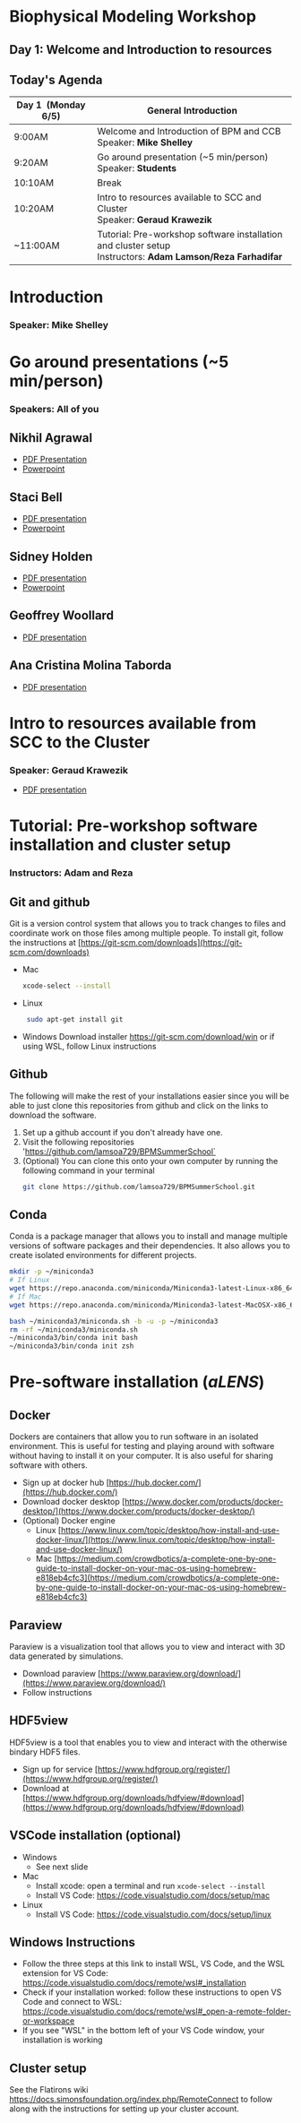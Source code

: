 # Biophysical Modeling Workshop

## Day 1: Welcome and Introduction to resources


## Today's Agenda

| Day 1  (Monday 6/5) | General Introduction |
| --- | --- |
| 9:00AM | Welcome and Introduction of BPM and CCB <br /> Speaker: **Mike Shelley**|
| 9:20AM | Go around presentation (~5 min/person) <br /> Speaker: **Students** |
| 10:10AM | Break |
| 10:20AM | Intro to resources available to SCC and Cluster <br /> Speaker: **Geraud Krawezik** |
| ~11:00AM | Tutorial: Pre-workshop software installation and cluster setup  <br /> Instructors: **Adam Lamson/Reza Farhadifar** |



# Introduction

### Speaker: Mike Shelley



# Go around presentations (~5 min/person)

### Speakers: All of you


## Nikhil Agrawal
* [PDF Presentation](presentations/CCBIntro_NikhilRAgrawal.pdf)
* [Powerpoint](https://users.flatironinstitute.org/~alamson/BPMSummerSchool_2023/CCBIntro_NikhilRAgrawal.pptx)


## Staci Bell
* [PDF presentation](presentations/slide_stacibell.pdf)
* [Powerpoint](https://users.flatironinstitute.org/~alamson/BPMSummerSchool_2023/slide_stacibell.pptx)


## Sidney Holden
* [PDF presentation](presentations/ccb_intro_slide_Sidney_Holden.pdf)
* [Powerpoint](https://users.flatironinstitute.org/~alamson/BPMSummerSchool_2023/ccb_intro_slide_Sidney_Holden.pptx)


##  Geoffrey Woollard
* [PDF presentation](presentations/poster_geoff.pdf)


## Ana Cristina Molina Taborda
* [PDF presentation](presentations/CCB_intro_ana_cristina_molina_taborda.pdf)


# Intro to resources available from SCC to the Cluster

### Speaker: Geraud Krawezik

* [PDF presentation](presentations/SCC_Intro_Geraud_krawezik.pdf)



# Tutorial: Pre-workshop software installation and cluster setup 

### Instructors: Adam and Reza


## Git and github
Git is a version control system that allows you to track changes to files and coordinate work on those files among multiple people.
To install git, follow the instructions at [https://git-scm.com/downloads](https://git-scm.com/downloads)
- Mac
  ```bash
  xcode-select --install
  ```
- Linux
  ```bash
   sudo apt-get install git
   ```
- Windows
   Download installer https://git-scm.com/download/win or if using WSL, follow Linux instructions


## Github
The following will make the rest of your installations easier since you will be able to just clone this repositories from github and click on the links to download the software.
1. Set up a github account if you don't already have one.
2. Visit the following repositories 'https://github.com/lamsoa729/BPMSummerSchool`
3. (Optional) You can clone this onto your own computer by running the following command in your terminal
   ```bash
   git clone https://github.com/lamsoa729/BPMSummerSchool.git
   ``` 


## Conda
Conda is a package manager that allows you to install and manage multiple versions of software packages and their dependencies. It also allows you to create isolated environments for different projects.
```bash
mkdir -p ~/miniconda3
# If Linux
wget https://repo.anaconda.com/miniconda/Miniconda3-latest-Linux-x86_64.sh -O ~/miniconda3/miniconda.sh
# If Mac
wget https://repo.anaconda.com/miniconda/Miniconda3-latest-MacOSX-x86_64.sh -O ~/miniconda3/miniconda.sh

bash ~/miniconda3/miniconda.sh -b -u -p ~/miniconda3
rm -rf ~/miniconda3/miniconda.sh
~/miniconda3/bin/conda init bash
~/miniconda3/bin/conda init zsh
```


# Pre-software installation (_aLENS_)

## Docker 
Dockers are containers that allow you to run software in an isolated environment. This is useful for testing and playing around with software without having to install it on your computer. It is also useful for sharing software with others.
- Sign up at docker hub [https://hub.docker.com/](https://hub.docker.com/)
- Download docker desktop [https://www.docker.com/products/docker-desktop/](https://www.docker.com/products/docker-desktop/)
- (Optional) Docker engine
   - Linux [https://www.linux.com/topic/desktop/how-install-and-use-docker-linux/](https://www.linux.com/topic/desktop/how-install-and-use-docker-linux/)
   - Mac [https://medium.com/crowdbotics/a-complete-one-by-one-guide-to-install-docker-on-your-mac-os-using-homebrew-e818eb4cfc3](https://medium.com/crowdbotics/a-complete-one-by-one-guide-to-install-docker-on-your-mac-os-using-homebrew-e818eb4cfc3)


## Paraview 
Paraview is a visualization tool that allows you to view and interact with 3D data generated by simulations.
* Download paraview [https://www.paraview.org/download/](https://www.paraview.org/download/)
* Follow instructions


## HDF5view
HDF5view is a tool that enables you to view and interact with the otherwise bindary HDF5 files.
- Sign up for service [https://www.hdfgroup.org/register/](https://www.hdfgroup.org/register/)
- Download at [https://www.hdfgroup.org/downloads/hdfview/#download](https://www.hdfgroup.org/downloads/hdfview/#download)


## VSCode installation (optional)

- Windows
   - See next slide
- Mac
  - Install xcode: open a terminal and run `xcode-select --install`
  - Install VS Code: https://code.visualstudio.com/docs/setup/mac
- Linux
   - Install VS Code: https://code.visualstudio.com/docs/setup/linux


## Windows Instructions
- Follow the three steps at this link to install WSL, VS Code, and the WSL extension for VS Code: https://code.visualstudio.com/docs/remote/wsl#_installation
- Check if your installation worked: follow these instructions to open VS Code and connect to WSL: https://code.visualstudio.com/docs/remote/wsl#_open-a-remote-folder-or-workspace
- If you see "WSL" in the bottom left of your VS Code window, your installation is working


## Cluster setup
See the Flatirons wiki https://docs.simonsfoundation.org/index.php/RemoteConnect to follow along with the instructions for setting up your cluster account.

<!-- ### Implicit Fields -->

<!-- <img src="assets/physics_table.png" width="350" style="border:0;box-shadow:none"> -->

<!-- ```csv
#  t,         x,         v_x
   0.00000,   0.00000,   0.15915
   0.33333,   0.86603,  -0.07958
   0.66667,  -0.86603,  -0.07958
   1.00000,  -0.00000,   0.15915
``` -->